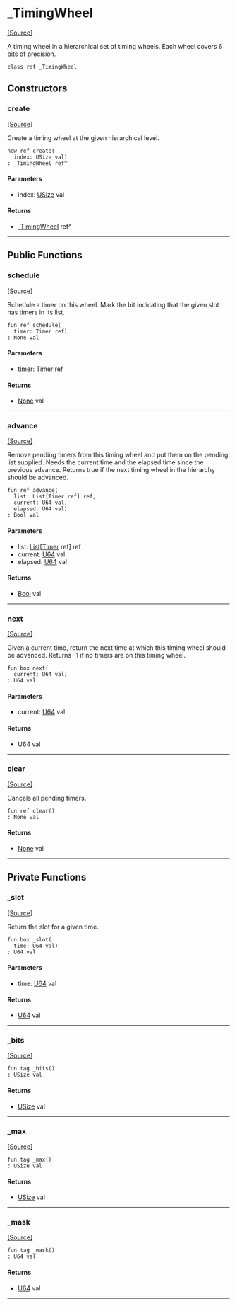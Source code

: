 # _TimingWheel
<span class="source-link">[[Source]](src/time/_timing_wheel.md#L-0-3)</span>

A timing wheel in a hierarchical set of timing wheels. Each wheel covers 6
bits of precision.


```pony
class ref _TimingWheel
```

## Constructors

### create
<span class="source-link">[[Source]](src/time/_timing_wheel.md#L-0-13)</span>


Create a timing wheel at the given hierarchical level.


```pony
new ref create(
  index: USize val)
: _TimingWheel ref^
```
#### Parameters

*   index: [USize](builtin-USize.md) val

#### Returns

* [_TimingWheel](time-_TimingWheel.md) ref^

---

## Public Functions

### schedule
<span class="source-link">[[Source]](src/time/_timing_wheel.md#L-0-25)</span>


Schedule a timer on this wheel. Mark the bit indicating that the given slot
has timers in its list.


```pony
fun ref schedule(
  timer: Timer ref)
: None val
```
#### Parameters

*   timer: [Timer](time-Timer.md) ref

#### Returns

* [None](builtin-None.md) val

---

### advance
<span class="source-link">[[Source]](src/time/_timing_wheel.md#L-0-38)</span>


Remove pending timers from this timing wheel and put them on the pending
list supplied. Needs the current time and the elapsed time since the
previous advance. Returns true if the next timing wheel in the hierarchy
should be advanced.


```pony
fun ref advance(
  list: List[Timer ref] ref,
  current: U64 val,
  elapsed: U64 val)
: Bool val
```
#### Parameters

*   list: [List](collections-List.md)\[[Timer](time-Timer.md) ref\] ref
*   current: [U64](builtin-U64.md) val
*   elapsed: [U64](builtin-U64.md) val

#### Returns

* [Bool](builtin-Bool.md) val

---

### next
<span class="source-link">[[Source]](src/time/_timing_wheel.md#L-0-68)</span>


Given a current time, return the next time at which this timing wheel
should be advanced. Returns -1 if no timers are on this timing wheel.


```pony
fun box next(
  current: U64 val)
: U64 val
```
#### Parameters

*   current: [U64](builtin-U64.md) val

#### Returns

* [U64](builtin-U64.md) val

---

### clear
<span class="source-link">[[Source]](src/time/_timing_wheel.md#L-0-82)</span>


Cancels all pending timers.


```pony
fun ref clear()
: None val
```

#### Returns

* [None](builtin-None.md) val

---

## Private Functions

### _slot
<span class="source-link">[[Source]](src/time/_timing_wheel.md#L-0-92)</span>


Return the slot for a given time.


```pony
fun box _slot(
  time: U64 val)
: U64 val
```
#### Parameters

*   time: [U64](builtin-U64.md) val

#### Returns

* [U64](builtin-U64.md) val

---

### _bits
<span class="source-link">[[Source]](src/time/_timing_wheel.md#L-0-98)</span>


```pony
fun tag _bits()
: USize val
```

#### Returns

* [USize](builtin-USize.md) val

---

### _max
<span class="source-link">[[Source]](src/time/_timing_wheel.md#L-0-99)</span>


```pony
fun tag _max()
: USize val
```

#### Returns

* [USize](builtin-USize.md) val

---

### _mask
<span class="source-link">[[Source]](src/time/_timing_wheel.md#L-0-100)</span>


```pony
fun tag _mask()
: U64 val
```

#### Returns

* [U64](builtin-U64.md) val

---


